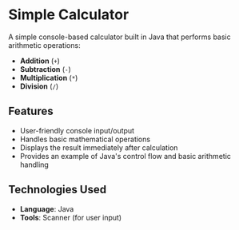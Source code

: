 # Simple Calculator

A simple console-based calculator built in Java that performs basic arithmetic operations:
- **Addition** (`+`)
- **Subtraction** (`-`)
- **Multiplication** (`*`)
- **Division** (`/`)

## Features
- User-friendly console input/output
- Handles basic mathematical operations
- Displays the result immediately after calculation
- Provides an example of Java's control flow and basic arithmetic handling

## Technologies Used
- **Language**: Java  
- **Tools**: Scanner (for user input)
